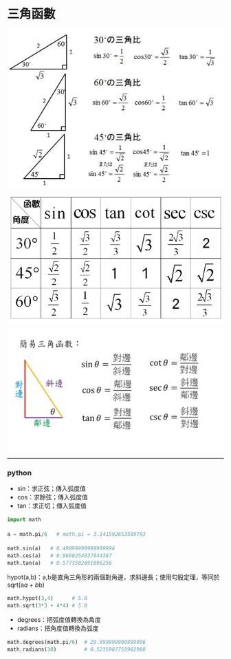 # 三角函數



![](images/6800492262706.jpg)

![](images/T3.htm1.gif)

![](images/maxresdefault.jpg)


---

### python

- sin：求正弦；傳入弧度值
- cos：求餘弦；傳入弧度值
- tan：求正切；傳入弧度值


```py
import math
 
a = math.pi/6   # math.pi = 3.141592653589793
 
math.sin(a)   # 0.49999999999999994
math.cos(a)   # 0.8660254037844387
math.tan(a)   # 0.5773502691896256
```

hypot(a,b)：a,b是直角三角形的兩個對角邊，求斜邊長；使用勾股定理，等同於sqrt(a*a + b*b)


```py
math.hypot(3,4)      # 5.0
math.sqrt(3*3 + 4*4) # 5.0
```

- degrees：把弧度值轉換為角度
- radians：把角度值轉換為弧度


```py
math.degrees(math.pi/6)  # 29.999999999999996
math.radians(30)         # 0.5235987755982988
```